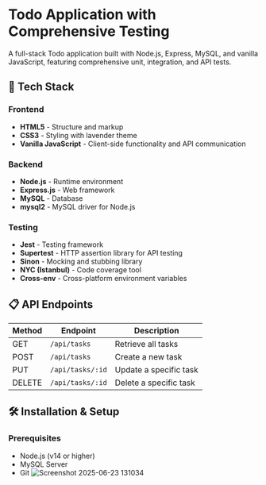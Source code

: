 # Todo Application with Comprehensive Testing

A full-stack Todo application built with Node.js, Express, MySQL, and vanilla JavaScript, featuring comprehensive unit, integration, and API tests.

## 🚀 Tech Stack

### Frontend
- **HTML5** - Structure and markup
- **CSS3** - Styling with lavender theme
- **Vanilla JavaScript** - Client-side functionality and API communication

### Backend
- **Node.js** - Runtime environment
- **Express.js** - Web framework
- **MySQL** - Database
- **mysql2** - MySQL driver for Node.js

### Testing
- **Jest** - Testing framework
- **Supertest** - HTTP assertion library for API testing
- **Sinon** - Mocking and stubbing library
- **NYC (Istanbul)** - Code coverage tool
- **Cross-env** - Cross-platform environment variables

## 📋 API Endpoints

| Method | Endpoint | Description |
|--------|----------|-------------|
| GET | `/api/tasks` | Retrieve all tasks |
| POST | `/api/tasks` | Create a new task |
| PUT | `/api/tasks/:id` | Update a specific task |
| DELETE | `/api/tasks/:id` | Delete a specific task |

## 🛠 Installation & Setup

### Prerequisites
- Node.js (v14 or higher)
- MySQL Server
- Git
![Screenshot 2025-06-23 131034](https://github.com/user-attachments/assets/7f05b956-17c8-41dd-9797-d48255b6eb66)


